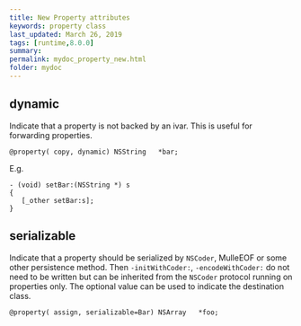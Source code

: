 ```yaml
---
title: New Property attributes
keywords: property class
last_updated: March 26, 2019
tags: [runtime,8.0.0]
summary:
permalink: mydoc_property_new.html
folder: mydoc
---
```


## dynamic

Indicate that a property is not backed by an ivar. This is useful for
forwarding properties.

```
@property( copy, dynamic) NSString   *bar;
```

E.g.

```
- (void) setBar:(NSString *) s
{
   [_other setBar:s];
}
```


## serializable

Indicate that a property should be serialized by `NSCoder`, MulleEOF or some
other persistence method. Then `-initWithCoder:`, `-encodeWithCoder:` do not
need to be written but can be inherited from the `NSCoder` protocol running on
properties only. The optional value can be used to indicate the destination
class.


```
@property( assign, serializable=Bar) NSArray   *foo;
```

